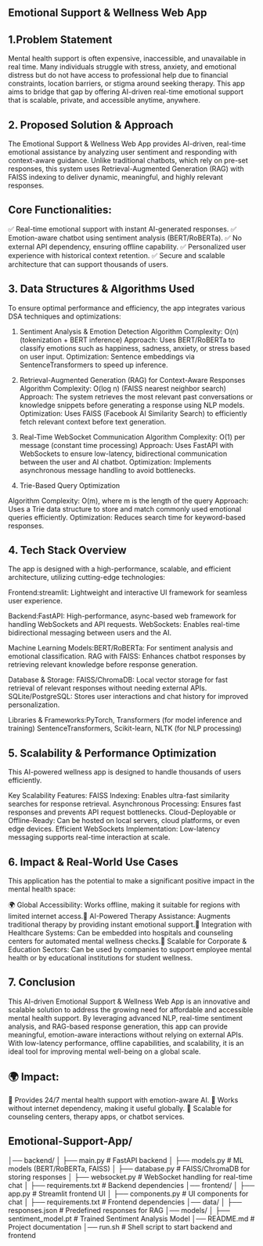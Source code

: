 ## Emotional Support & Wellness Web App

## 1.Problem Statement

Mental health support is often expensive, inaccessible, and unavailable in real time. Many individuals struggle with stress, anxiety, and emotional distress but do not have access to professional help due to financial constraints, location barriers, or stigma around seeking therapy. This app aims to bridge that gap by offering AI-driven real-time emotional support that is scalable, private, and accessible anytime, anywhere.

## 2. Proposed Solution & Approach

The Emotional Support & Wellness Web App provides AI-driven, real-time emotional assistance by analyzing user sentiment and responding with context-aware guidance. Unlike traditional chatbots, which rely on pre-set responses, this system uses Retrieval-Augmented Generation (RAG) with FAISS indexing to deliver dynamic, meaningful, and highly relevant responses.

## Core Functionalities:

✅ Real-time emotional support with instant AI-generated responses.
✅ Emotion-aware chatbot using sentiment analysis (BERT/RoBERTa).
✅ No external API dependency, ensuring offline capability.
✅ Personalized user experience with historical context retention.
✅ Secure and scalable architecture that can support thousands of users.

## 3. Data Structures & Algorithms Used

To ensure optimal performance and efficiency, the app integrates various DSA techniques and optimizations:
1. Sentiment Analysis & Emotion Detection
Algorithm Complexity: O(n) (tokenization + BERT inference)
Approach: Uses BERT/RoBERTa to classify emotions such as happiness, sadness, anxiety, or stress based on user input.
Optimization: Sentence embeddings via SentenceTransformers to speed up inference.

2. Retrieval-Augmented Generation (RAG) for Context-Aware Responses
Algorithm Complexity: O(log n) (FAISS nearest neighbor search)
Approach: The system retrieves the most relevant past conversations or knowledge snippets before generating a response using NLP models.
Optimization: Uses FAISS (Facebook AI Similarity Search) to efficiently fetch relevant context before text generation.

3. Real-Time WebSocket Communication
Algorithm Complexity: O(1) per message (constant time processing)
Approach: Uses FastAPI with WebSockets to ensure low-latency, bidirectional communication between the user and AI chatbot.
Optimization: Implements asynchronous message handling to avoid bottlenecks.

4. Trie-Based Query Optimization

Algorithm Complexity: O(m), where m is the length of the query
Approach: Uses a Trie data structure to store and match commonly used emotional queries efficiently.
Optimization: Reduces search time for keyword-based responses.

## 4. Tech Stack Overview
The app is designed with a high-performance, scalable, and efficient architecture, utilizing cutting-edge technologies:

Frontend:streamlit: Lightweight and interactive UI framework for seamless user experience.

Backend:FastAPI: High-performance, async-based web framework for handling WebSockets and API requests.
WebSockets: Enables real-time bidirectional messaging between users and the AI.

Machine Learning Models:BERT/RoBERTa: For sentiment analysis and emotional classification.
RAG with FAISS: Enhances chatbot responses by retrieving relevant knowledge before response generation.

Database & Storage:
FAISS/ChromaDB: Local vector storage for fast retrieval of relevant responses without needing external APIs.
SQLite/PostgreSQL: Stores user interactions and chat history for improved personalization.

Libraries & Frameworks:PyTorch, Transformers (for model inference and training)
SentenceTransformers, Scikit-learn, NLTK (for NLP processing)

## 5. Scalability & Performance Optimization
This AI-powered wellness app is designed to handle thousands of users efficiently.

Key Scalability Features:
FAISS Indexing: Enables ultra-fast similarity searches for response retrieval.
Asynchronous Processing: Ensures fast responses and prevents API request bottlenecks.
Cloud-Deployable or Offline-Ready: Can be hosted on local servers, cloud platforms, or even edge devices.
Efficient WebSockets Implementation: Low-latency messaging supports real-time interaction at scale.

## 6. Impact & Real-World Use Cases

This application has the potential to make a significant positive impact in the mental health space:

🌍 Global Accessibility: Works offline, making it suitable for regions with limited internet access.🤖 AI-Powered Therapy Assistance: Augments traditional therapy by providing instant emotional support.🏥 Integration with Healthcare Systems: Can be embedded into hospitals and counseling centers for automated mental wellness checks.📱 Scalable for Corporate & Education Sectors: Can be used by companies to support employee mental health or by educational institutions for student wellness.

## 7. Conclusion

This AI-driven Emotional Support & Wellness Web App is an innovative and scalable solution to address the growing need for affordable and accessible mental health support. By leveraging advanced NLP, real-time sentiment analysis, and RAG-based response generation, this app can provide meaningful, emotion-aware interactions without relying on external APIs. With low-latency performance, offline capabilities, and scalability, it is an ideal tool for improving mental well-being on a global scale.



## 🌍 Impact:
🔹 Provides 24/7 mental health support with emotion-aware AI.
🔹 Works without internet dependency, making it useful globally.
🔹 Scalable for counseling centers, therapy apps, or chatbot services.


## Emotional-Support-App/
│── backend/
│   ├── main.py                 # FastAPI backend
│   ├── models.py               # ML models (BERT/RoBERTa, FAISS)
│   ├── database.py             # FAISS/ChromaDB for storing responses
│   ├── websocket.py            # WebSocket handling for real-time chat
│   ├── requirements.txt        # Backend dependencies
│── frontend/
│   ├── app.py                  # Streamlit frontend UI
│   ├── components.py           # UI components for chat
│   ├── requirements.txt        # Frontend dependencies
│── data/
│   ├── responses.json          # Predefined responses for RAG
│── models/
│   ├── sentiment_model.pt      # Trained Sentiment Analysis Model
│── README.md                   # Project documentation
│── run.sh                      # Shell script to start backend and frontend
